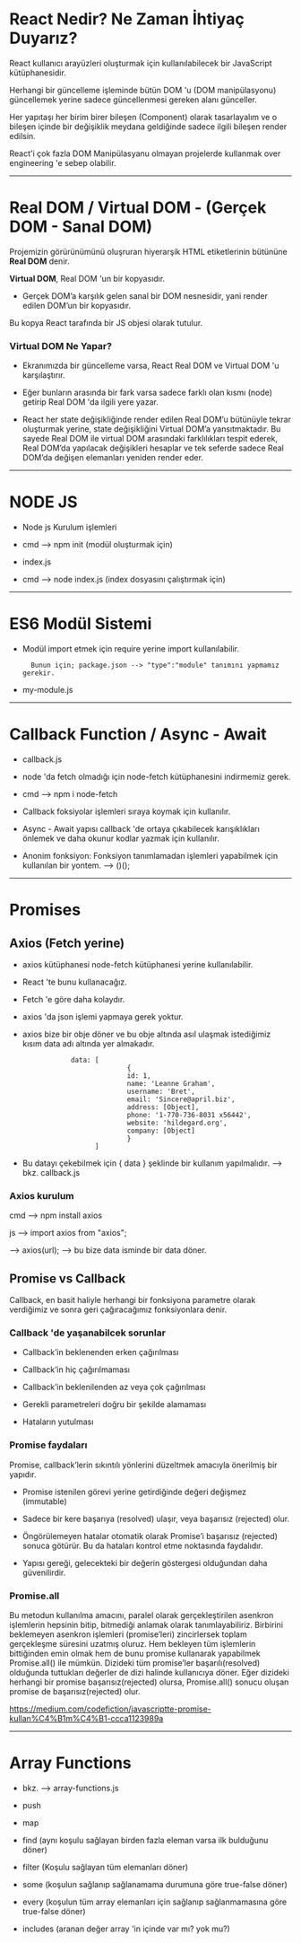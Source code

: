 # React Nedir? Ne Zaman İhtiyaç Duyarız?

React kullanıcı arayüzleri oluşturmak için kullanılabilecek bir JavaScript kütüphanesidir.

Herhangi bir güncelleme işleminde bütün DOM 'u (DOM manipülasyonu) güncellemek yerine sadece güncellenmesi gereken alanı günceller.

Her yapıtaşı her birim birer bileşen (Component) olarak tasarlayalım ve o bileşen içinde bir değişiklik meydana geldiğinde sadece ilgili bileşen render edilsin.

React'i çok fazla DOM Manipülasyanu olmayan projelerde kullanmak over engineering 'e sebep olabilir.

---

# Real DOM / Virtual DOM - (Gerçek DOM - Sanal DOM)

Projemizin görürünümünü oluşruran hiyerarşik HTML etiketlerinin bütününe **Real DOM** denir.

**Virtual DOM**, Real DOM 'un bir kopyasıdır.

* Gerçek DOM’a karşılık gelen sanal bir DOM nesnesidir, yani render edilen DOM’un bir kopyasıdır.

Bu kopya React tarafında bir JS objesi olarak tutulur.

### Virtual DOM Ne Yapar?

* Ekranımızda bir güncelleme varsa, React Real DOM ve Virtual DOM 'u karşılaştırır.

* Eğer bunların arasında bir fark varsa sadece farklı olan kısmı (node) getirip Real DOM 'da ilgili yere yazar.

* React her state değişikliğinde render edilen Real DOM’u bütünüyle tekrar oluşturmak yerine, state değişikliğini Virtual DOM’a yansıtmaktadır. Bu sayede Real DOM ile virtual DOM arasındaki farklılıkları tespit ederek, Real DOM’da yapılacak değişikleri hesaplar ve tek seferde sadece Real DOM’da değişen elemanları yeniden render eder. 

---

# NODE JS

* Node js Kurulum işlemleri

* cmd --> npm init (modül oluşturmak için)

* index.js

* cmd --> node index.js (index dosyasını çalıştırmak için)

---

# ES6 Modül Sistemi

* Modül import etmek için require yerine import kullanılabilir.

        Bunun için; package.json --> "type":"module" tanımını yapmamız gerekir.

* my-module.js 

---

# Callback Function / Async - Await

* callback.js

* node 'da fetch olmadığı için node-fetch kütüphanesini indirmemiz gerek.

* cmd --> npm i node-fetch 

* Callback foksiyolar işlemleri sıraya koymak için kullanılır.

* Async - Await yapısı callback 'de ortaya çıkabilecek karışıklıkları önlemek ve daha okunur kodlar yazmak için kullanılır.

* Anonim fonksiyon: Fonksiyon tanımlamadan işlemleri yapabilmek için kullanılan bir yontem. --> ()();

---

# Promises

## Axios (Fetch yerine)

* axios kütüphanesi node-fetch kütüphanesi yerine kullanılabilir.

* React 'te bunu kullanacağız.

* Fetch 'e göre daha kolaydır.

* axios 'da json işlemi yapmaya gerek yoktur.

* axios bize bir obje döner ve bu obje altında asıl ulaşmak istediğimiz kısım data adı altında yer almakadır.

                  data: [
                                {
                                id: 1,
                                name: 'Leanne Graham',
                                username: 'Bret',
                                email: 'Sincere@april.biz',
                                address: [Object],
                                phone: '1-770-736-8031 x56442',
                                website: 'hildegard.org',
                                company: [Object]
                                }
                        ]

* Bu datayı çekebilmek için { data } şeklinde bir kullanım yapılmalıdır. --> bkz. callback.js

### **Axios kurulum**

cmd --> npm install axios

js --> import axios from "axios"; 

--> axios(url); --> bu bize data isminde bir data döner.

## **Promise vs Callback**

Callback, en basit haliyle herhangi bir fonksiyona parametre olarak verdiğimiz ve sonra geri çağıracağımız fonksiyonlara denir.

### **Callback 'de yaşanabilcek sorunlar**

* Callback’in beklenenden erken çağırılması

* Callback’in hiç çağırılmaması

* Callback’in beklenilenden az veya çok çağırılması

* Gerekli parametreleri doğru bir şekilde alamaması

* Hataların yutulması

### **Promise faydaları**

Promise, callback’lerin sıkıntılı yönlerini düzeltmek amacıyla önerilmiş bir yapıdır. 

* Promise istenilen görevi yerine getirdiğinde değeri değişmez (immutable)

* Sadece bir kere başarıya (resolved) ulaşır, veya başarısız (rejected) olur.

* Öngörülemeyen hatalar otomatik olarak Promise’i başarısız (rejected) sonuca götürür. Bu da hataları kontrol etme noktasında faydalıdır.

* Yapısı gereği, gelecekteki bir değerin göstergesi olduğundan daha güvenilirdir.

### **Promise.all**

 Bu metodun kullanılma amacını, paralel olarak gerçekleştirilen asenkron işlemlerin hepsinin bitip, bitmediği anlamak olarak tanımlayabiliriz. Birbirini beklemeyen asenkron işlemleri (promise’leri) zincirlersek toplam gerçekleşme süresini uzatmış oluruz. Hem bekleyen tüm işlemlerin bittiğinden emin olmak hem de bunu promise kullanarak yapabilmek Promise.all() ile mümkün. Dizideki tüm promise’ler başarılı(resolved) olduğunda tuttukları değerler de dizi halinde kullanıcıya döner. Eğer dizideki herhangi bir promise başarısız(rejected) olursa, Promise.all() sonucu oluşan promise de başarısız(rejected) olur.

https://medium.com/codefiction/javascriptte-promise-kullan%C4%B1m%C4%B1-ccca1123989a

---

# Array Functions 

* bkz. --> array-functions.js

* push

* map 

* find (aynı koşulu sağlayan birden fazla eleman varsa ilk bulduğunu döner)

* filter (Koşulu sağlayan tüm elemanları döner)

* some (koşulun sağlanıp sağlanamama durumuna göre true-false döner)

* every (koşulun tüm array elemanları için sağlanıp sağlanmamasına göre true-false döner)

* includes (aranan değer array 'in içinde var mı? yok mu?)









